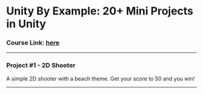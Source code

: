 <h1> Unity By Example: 20+ Mini Projects in Unity </h1>
<h3> Course Link: <a href="udemy.com/course/unity-game-development-by-example"> here </a>
<hr/>
<h3> Project #1 - 2D Shooter </h3>
<p> A simple 2D shooter with a beach theme. Get your score to 50 and you win! </p>
<hr/>
